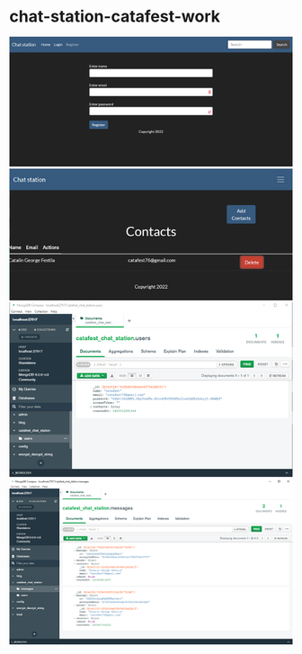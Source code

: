 # chat-station-catafest-work

![alt text](https://github.com/catafest-work/chat-station-catafest-work/blob/master/chat-station-001.png)
![alt text](https://github.com/catafest-work/chat-station-catafest-work/blob/master/chat-station-002.png)
![alt text](https://github.com/catafest-work/chat-station-catafest-work/blob/master/mongodb_chat_001.png)
![alt text](https://github.com/catafest-work/chat-station-catafest-work/blob/master/mongodb_chat_002.png)
